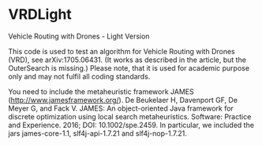 # VRDLight
Vehicle Routing with Drones - Light Version


This code is used to test an algorithm for Vehicle Routing with Drones (VRD), see arXiv:1705.06431. 
(It works as described in the article, but the OuterSearch is missing.) 
Please note, that it is used for academic purpose only and may not fulfil all coding standards. 

You need to include the metaheuristic framework JAMES (http://www.jamesframework.org/). 
De Beukelaer H, Davenport GF, De Meyer G, and Fack V. JAMES: An object-oriented Java framework for discrete optimization using local search metaheuristics. Software: Practice and Experience. 2016; DOI: 10.1002/spe.2459. 
In particular, we included the jars james-core-1.1, slf4j-api-1.7.21 and slf4j-nop-1.7.21. 
